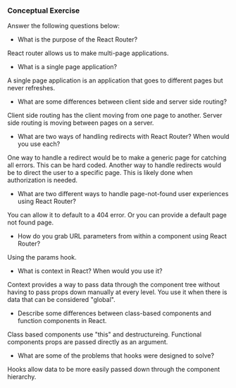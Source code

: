 ### Conceptual Exercise

Answer the following questions below:

- What is the purpose of the React Router?

React router allows us to make multi-page applications.

- What is a single page application?

A single page application is an application that goes to different pages but never refreshes.

- What are some differences between client side and server side routing?

Client side routing has the client moving from one page to another. Server side routing is moving between pages on a server.

- What are two ways of handling redirects with React Router? When would you use each?

One way to handle a redirect would be to make a generic page for catching all errors. This can be hard coded. Another way to handle redirects would be to direct the user to a specific page. This is likely done when authorization is needed.

- What are two different ways to handle page-not-found user experiences using React Router? 

You can allow it to default to a 404 error. Or you can provide a default page not found page.

- How do you grab URL parameters from within a component using React Router?

Using the params hook.

- What is context in React? When would you use it?

Context provides a way to pass data through the component tree without having to pass props down manually at every level. You use it when there is data that can be considered "global".

- Describe some differences between class-based components and function
  components in React.

Class based components use "this" and destructureing. Functional components props are passed directly as an argument.


- What are some of the problems that hooks were designed to solve?

Hooks allow data to be more easily passed down through the component hierarchy.